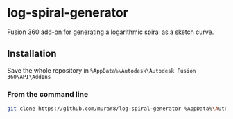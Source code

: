 # log-spiral-generator
Fusion 360 add-on for generating a logarithmic spiral as a sketch curve.

## Installation

Save the whole repository in `%AppData%\Autodesk\Autodesk Fusion 360\API\AddIns`

### From the command line

```bash
git clone https://github.com/murar8/log-spiral-generator %AppData%\Autodesk\Autodesk Fusion 360\API\AddIns
```
